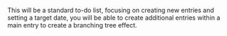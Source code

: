 This will be a standard to-do list, focusing on creating new entries and setting a target date, you will be able to create additional entries within a main entry to create a branching tree effect.

